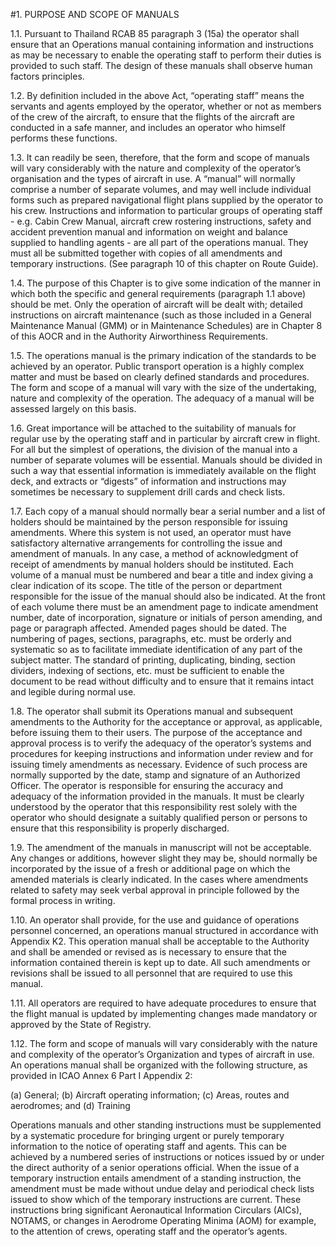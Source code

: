 #1. PURPOSE AND SCOPE OF MANUALS

1.1. Pursuant to Thailand RCAB 85 paragraph 3 (15a) the operator shall ensure that an Operations manual containing information and instructions as may be necessary to enable the operating staff to perform their duties is provided to such staff. The design of these manuals shall observe human factors principles.

1.2. By definition included in the above Act, “operating staff” means the servants and agents employed by the operator, whether or not as members of the crew of the aircraft, to ensure that the flights of the aircraft are conducted in a safe manner, and includes an operator who himself performs these functions.

1.3. It can readily be seen, therefore, that the form and scope of manuals will vary considerably with the nature and complexity of the operator’s organisation and the types of aircraft in use. A “manual” will normally comprise a number of separate volumes, and may well include individual forms such as prepared navigational flight plans supplied by the operator to his crew. Instructions and information to particular groups of operating staff - e.g. Cabin Crew Manual, aircraft crew rostering instructions, safety and accident prevention manual and information on weight and balance supplied to handling agents - are all part of the operations manual. They must all be submitted together with copies of all amendments and temporary instructions. (See paragraph 10 of this chapter on Route Guide).

1.4. The purpose of this Chapter is to give some indication of the manner in which both the specific and general requirements (paragraph 1.1 above) should be met. Only the operation of aircraft will be dealt with; detailed instructions on aircraft maintenance (such as those included in a General Maintenance Manual (GMM) or in Maintenance Schedules) are in Chapter 8 of this AOCR and in the Authority Airworthiness Requirements.

1.5. The operations manual is the primary indication of the standards to be achieved by an operator. Public transport operation is a highly complex matter and must be based on clearly defined standards and procedures. The form and scope of a manual will vary with the size of the undertaking, nature and complexity of the operation. The adequacy of a manual will be assessed largely on this basis.

1.6. Great importance will be attached to the suitability of manuals for regular use by the operating staff and in particular by aircraft crew in flight. For all but the simplest of operations, the division of the manual into a number of separate volumes will be essential. Manuals should be divided in such a way that essential information is immediately available on the flight deck, and extracts or “digests” of information and instructions may sometimes be necessary to supplement drill cards and check lists.

1.7. Each copy of a manual should normally bear a serial number and a list of holders should be maintained by the person responsible for issuing amendments. Where this system is not used, an operator must have satisfactory alternative arrangements for controlling the issue and amendment of manuals. In any case, a method of acknowledgment of receipt of amendments by manual holders should be instituted. Each volume of a manual must be numbered and bear a title and index giving a clear indication of its scope. The title of the person or department responsible for the issue of the manual should also be indicated. At the front of each volume there must be an amendment page to indicate amendment number, date of incorporation, signature or initials of person amending, and page or paragraph affected. Amended pages should be dated. The numbering of pages, sections, paragraphs, etc. must be orderly and systematic so as to facilitate immediate identification of any part of the subject matter. The standard of printing, duplicating, binding, section dividers, indexing of sections, etc. must be sufficient to enable the document to be read without difficulty and to ensure that it remains intact and legible during normal use.

1.8. The operator shall submit its Operations manual and subsequent amendments to the Authority for the acceptance or approval, as applicable, before issuing them to their users. The purpose of the acceptance and approval process is to verify the adequacy of the operator’s systems and procedures for keeping instructions and information under review and for issuing timely amendments as necessary. Evidence of such process are normally supported by the date, stamp and signature of an Authorized Officer. The operator is responsible for ensuring the accuracy and adequacy of the information provided in the manuals. It must be clearly understood by the operator that this responsibility rest solely with the operator who should designate a suitably qualified person or persons to ensure that this responsibility is properly discharged.

1.9. The amendment of the manuals in manuscript will not be acceptable. Any changes or additions, however slight they may be, should normally be incorporated by the issue of a fresh or additional page on which the amended materials is clearly indicated. In the cases where amendments related to safety may seek verbal approval in principle followed by the formal process in writing.

1.10. An operator shall provide, for the use and guidance of operations personnel concerned, an operations manual structured in accordance with Appendix K2. This operation manual shall be acceptable to the Authority and shall be amended or revised as is necessary to ensure that the information contained therein is kept up to date. All such amendments or revisions shall be issued to all personnel that are required to use this manual.

1.11. All operators are required to have adequate procedures to ensure that the flight manual is updated by implementing changes made mandatory or approved by the State of Registry.

1.12. The form and scope of manuals will vary considerably with the nature and complexity of the operator’s Organization and types of aircraft in use. An operations manual shall be organized with the following structure, as provided in ICAO Annex 6 Part I Appendix 2:

  (a) General;
  (b) Aircraft operating information;
  (c) Areas, routes and aerodromes; and (d) Training

Operations manuals and other standing instructions must be supplemented by a systematic procedure for bringing urgent or purely temporary information to the notice of operating staff and agents. This can be achieved by a numbered series of instructions or notices issued by or under the direct authority of a senior operations official. When the issue of a temporary instruction entails amendment of a standing instruction, the amendment must be made without undue delay and periodical check lists issued to show which of the temporary instructions are current. These instructions bring significant Aeronautical Information Circulars (AICs), NOTAMS, or changes in Aerodrome Operating Minima (AOM) for example, to the attention of crews, operating staff and the operator’s agents.
